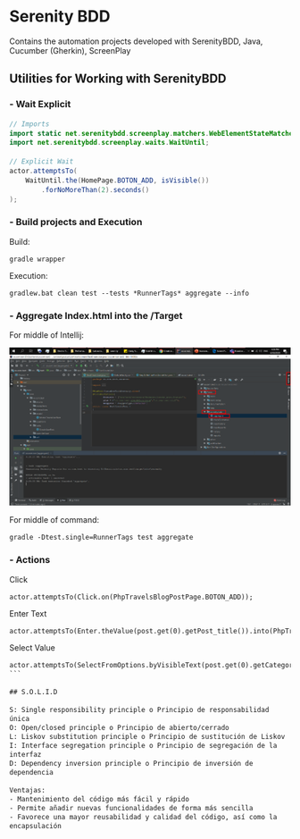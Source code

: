 # Serenity BDD

Contains the automation projects developed with SerenityBDD, Java, Cucumber (Gherkin), ScreenPlay

## Utilities for Working with SerenityBDD

### - Wait Explicit

```Java
// Imports
import static net.serenitybdd.screenplay.matchers.WebElementStateMatchers.isVisible;
import net.serenitybdd.screenplay.waits.WaitUntil;

// Explicit Wait
actor.attemptsTo(
    WaitUntil.the(HomePage.BOTON_ADD, isVisible())
        .forNoMoreThan(2).seconds()
);
```

### - Build projects and Execution
Build:
```
gradle wrapper
```

Execution:
```
gradlew.bat clean test --tests *RunnerTags* aggregate --info
```

### - Aggregate Index.html into the /Target

For middle of Intellij:

![index-into-target](docs/index-into-target.png)

For middle of command: 
```
gradle -Dtest.single=RunnerTags test aggregate
```

### - Actions

Click
```
actor.attemptsTo(Click.on(PhpTravelsBlogPostPage.BOTON_ADD));
```

Enter Text
```
actor.attemptsTo(Enter.theValue(post.get(0).getPost_title()).into(PhpTravelsBlogPostPage.CAMPO_POST_TITLE));
```

Select Value
````
actor.attemptsTo(SelectFromOptions.byVisibleText(post.get(0).getCategory()).from(PhpTravelsBlogPostPage.CAMPO_CATEGORY));
```

## S.O.L.I.D

S: Single responsibility principle o Principio de responsabilidad única
O: Open/closed principle o Principio de abierto/cerrado
L: Liskov substitution principle o Principio de sustitución de Liskov
I: Interface segregation principle o Principio de segregación de la interfaz
D: Dependency inversion principle o Principio de inversión de dependencia

Ventajas: 
- Mantenimiento del código más fácil y rápido
- Permite añadir nuevas funcionalidades de forma más sencilla
- Favorece una mayor reusabilidad y calidad del código, así como la encapsulación
